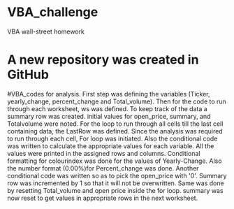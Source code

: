 # VBA_challenge
VBA wall-street homework
# A new repository was created in GitHub
#VBA_codes for analysis.
First step was defining the variables (Ticker, yearly_change, percent_change and Total_volume).
Then for the code to run through each worksheet, ws was defined.
To keep track of the data a summary row was created.
initial values for open_price, summary, and Totalvolume were noted.
For the loop to run through all cells till the last cell containing data, the LastRow was defined.
Since the analysis was required to run through each cell, For loop was initiated.
Also the conditional code was written to calculate the appropriate values for each variable.
All the values were printed in the assigned rows and columns.
Conditional formatting for colourindex was done for the values of Yearly-Change.
Also the number format (0.00%)for Percent_change was done.
Another conditional code was written so as to pick the open_price with '0'.
Summary row was incremented by 1 so that it will not be overwritten.
Same was done by resetting Total_volume and open price inside the for loop.
summary was now reset to get values in appropriate rows in the next worksheet.
